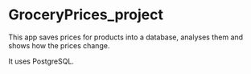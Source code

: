 # GroceryPrices_project

This app saves prices for products into a database, analyses them and shows how the prices change.

It uses PostgreSQL.
